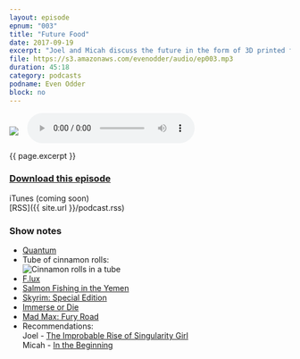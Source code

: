 ```yaml
---
layout: episode
epnum: "003"
title: "Future Food"
date: 2017-09-19
excerpt: "Joel and Micah discuss the future in the form of 3D printed food, Mad Max, and the singularity (with special sauce)"
file: https://s3.amazonaws.com/evenodder/audio/ep003.mp3
duration: 45:18
category: podcasts
podname: Even Odder
block: no
---
```


<audio id="player" controls>
  <source src="https://s3.amazonaws.com/evenodder/audio/ep{{ page.epnum }}.mp3" type="audio/mpeg">
Your browser does not support the audio element.
</audio>

<img style="float: left; margin-right: 1rem; margin-top: 1.5rem" src="https://s3.amazonaws.com/evenodder/covers/ep{{ page.epnum }}.png"/>

{{ page.excerpt }}  
### <a href="https://s3.amazonaws.com/evenodder/audio/ep{{ page.epnum }}.mp3" download>Download this episode</a>  
iTunes (coming soon)  
[RSS]({{ site.url }}/podcast.rss)  

### Show notes  
* [Quantum](https://boardgamegeek.com/boardgame/143519/quantum)  
* Tube of cinnamon rolls:  
![Cinnamon rolls in a tube](https://mojosavings.com/wp-content/uploads/2010/10/Pillsbury-Grands-Cinnamon-Rolls.jpg)  
* [F.lux](https://justgetflux.com/)  
* [Salmon Fishing in the Yemen](http://www.imdb.com/title/tt1441952)  
* [Skyrim: Special Edition](http://store.steampowered.com/agecheck/app/489830/)  
* [Immerse or Die](http://creativityhacker.ca/immerse-or-die/)  
* [Mad Max: Fury Road](http://www.imdb.com/title/tt1392190/)  
* Recommendations:  
	Joel - [The Improbable Rise of Singularity Girl](https://smile.amazon.com/Improbable-Rise-Singularity-Girl-ebook/dp/B007I4BS2K)  
	Micah - [In the Beginning](https://smile.amazon.com/Beginning-Chaim-Potok-ebook/dp/B0036S4BOY/)